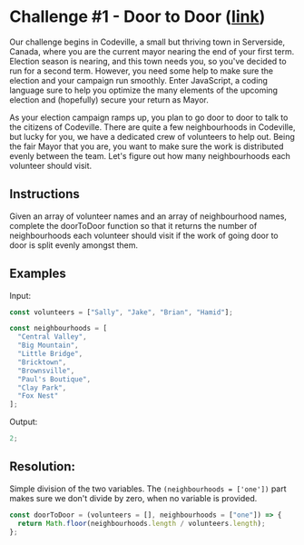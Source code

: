 # Challenge #1 - Door to Door ([link](https://coding-challenge.lighthouselabs.ca/challenge/1))

Our challenge begins in Codeville, a small but thriving town in Serverside, Canada, where you are the current mayor nearing the end of your first term. Election season is nearing, and this town needs you, so you've decided to run for a second term. However, you need some help to make sure the election and your campaign run smoothly. Enter JavaScript, a coding language sure to help you optimize the many elements of the upcoming election and (hopefully) secure your return as Mayor.

As your election campaign ramps up, you plan to go door to door to talk to the citizens of Codeville. There are quite a few neighbourhoods in Codeville, but lucky for you, we have a dedicated crew of volunteers to help out. Being the fair Mayor that you are, you want to make sure the work is distributed evenly between the team. Let's figure out how many neighbourhoods each volunteer should visit.

## Instructions

Given an array of volunteer names and an array of neighbourhood names, complete the doorToDoor function so that it returns the number of neighbourhoods each volunteer should visit if the work of going door to door is split evenly amongst them.

## Examples

Input:

```js
const volunteers = ["Sally", "Jake", "Brian", "Hamid"];

const neighbourhoods = [
  "Central Valley",
  "Big Mountain",
  "Little Bridge",
  "Bricktown",
  "Brownsville",
  "Paul's Boutique",
  "Clay Park",
  "Fox Nest"
];
```

Output:

```js
2;
```

## Resolution:

Simple division of the two variables. The `(neighbourhoods = ['one'])` part makes sure we don't divide by zero, when no variable is provided.

```js
const doorToDoor = (volunteers = [], neighbourhoods = ["one"]) => {
  return Math.floor(neighbourhoods.length / volunteers.length);
};
```
